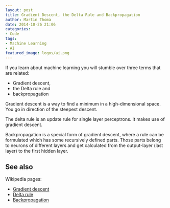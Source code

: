 ```yaml
---
layout: post
title: Gradient Descent, the Delta Rule and Backpropagation
author: Martin Thoma
date: 2014-10-26 21:06
categories:
- Code
tags:
- Machine Learning
- AI
featured_image: logos/ai.png
---
```


If you learn about machine learning you will stumble over three terms that are
related:

* Gradient descent,
* the Delta rule and
* backpropagation

Gradient descent is a way to find a minimum in a high-dimensional space. You
go in direction of the steepest descent.

The delta rule is an update rule for single layer perceptrons. It makes use
of gradient descent.

Backpropagation is a special form of gradient descent, where a rule can be
formulated which has some recursively defined parts. Those parts belong
to neurons of different layers and get calculated from the output-layer
(last layer) to the first hidden layer.

## See also

Wikipedia pages:

* [Gradient descent](https://en.wikipedia.org/wiki/Gradient_descent)
* [Delta rule](https://en.wikipedia.org/wiki/Delta_rule)
* [Backpropagation](https://en.wikipedia.org/wiki/Backpropagation)